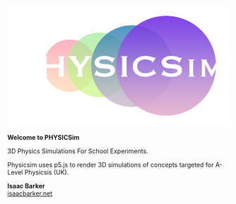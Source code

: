 ![PHYSICSim](./dark-transparent.png)

**Welcome to PHYSICSim**

3D Physics Simulations For School Experiments.

Physicsim uses p5.js to render 3D simulations of concepts targeted for A-Level Physicsis (UK). 

__Isaac Barker__
<br>[isaacbarker.net](https://www.isaacbarker.net)<br>
